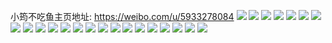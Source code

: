 小筠不吃鱼主页地址: https://weibo.com/u/5933278084 
![](https://wx4.sinaimg.cn/mw2000/006txqFCly1h94w93k1cxj32qk3ne7wj.jpg) 
![](https://wx4.sinaimg.cn/mw2000/006txqFCly1h94w959atjj32oc3kgkjn.jpg) 
![](https://wx4.sinaimg.cn/mw2000/006txqFCly1h94w97gkonj335s2dc4qr.jpg) 
![](https://wx4.sinaimg.cn/mw2000/006txqFCly1h94w9a8rimj32dc2dce83.jpg) 
![](https://wx4.sinaimg.cn/mw2000/006txqFCly1h94w9bbzlqj32o03k0x6p.jpg) 
![](https://wx4.sinaimg.cn/mw2000/006txqFCly1h94w9f5n41j32oc3kgqvb.jpg) 
![](https://wx4.sinaimg.cn/mw2000/006txqFCly1h94w9iwis1j31vt2jakjm.jpg) 
![](https://wx4.sinaimg.cn/mw2000/006txqFCly1h94w9h6qnkj32oc2ochdu.jpg) 
![](https://wx4.sinaimg.cn/mw2000/006txqFCly1h94w9kfnytj32oc3kghdu.jpg) 
![](https://wx4.sinaimg.cn/mw2000/006txqFCly1h8m38vtq7kj30jg0jgjsb.jpg) 
![](https://wx4.sinaimg.cn/mw2000/006txqFCly1h8im7fjiomj30u00sa0v3.jpg) 
![](https://wx4.sinaimg.cn/mw2000/006txqFCly1h89qode9kpj30qo0qotc0.jpg) 
![](https://wx4.sinaimg.cn/mw2000/006txqFCly1h888v4cuyxj32o03k01l0.jpg) 
![](https://wx4.sinaimg.cn/mw2000/006txqFCly1h888voa11yj32oc3kgnpg.jpg) 
![](https://wx4.sinaimg.cn/mw2000/006txqFCly1h888vwavarj33ne2qk1l1.jpg) 
![](https://wx4.sinaimg.cn/mw2000/006txqFCly1h888vxjyrhj31x21xpkjl.jpg) 
![](https://wx4.sinaimg.cn/mw2000/006txqFCly1h86s1g88wlj30u00u0tb5.jpg) 
![](https://wx4.sinaimg.cn/mw2000/006txqFCly1h6se40xklyj32c02eg1kx.jpg) 
![](https://wx4.sinaimg.cn/mw2000/006txqFCly1h6se43wo2pj32c0340npf.jpg) 
![](https://wx4.sinaimg.cn/mw2000/006txqFCly1h6se44blwdj30nn0ycn2m.jpg) 
![](https://wx4.sinaimg.cn/mw2000/006txqFCly1h6se45fo6aj31dp2gdnpd.jpg) 
![](https://wx4.sinaimg.cn/mw2000/006txqFCly1h6se46u5hxj32oc3kg4qs.jpg) 
![](https://wx4.sinaimg.cn/mw2000/006txqFCly1h6se495w6fj32oc3kgx6u.jpg) 
